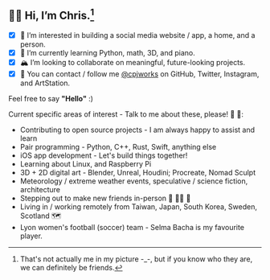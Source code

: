 ## 🐻‍❄️ Hi, I’m **Chris**.[^1]
- [x] 🎨 I’m interested in building a social media website / app, a home, and a person.
- [x] 🎒 I’m currently learning Python, math, 3D, and piano.
- [x] 🏔 I’m looking to collaborate on meaningful, future-looking projects.
- [x] 🚠 You can contact / follow me [@cpjworks](https://linktr.ee/cpjworks) on GitHub, Twitter, Instagram, and ArtStation.<br>

Feel free to say **"Hello"** :)

Current specific areas of interest - Talk to me about these, please! 📗 🐛:
- Contributing to open source projects - I am always happy to assist and learn
- Pair programming - Python, C++, Rust, Swift, anything else
- iOS app development - Let's build things together!
- Learning about Linux, and Raspberry Pi
- 3D + 2D digital art - Blender, Unreal, Houdini; Procreate, Nomad Sculpt
- Meteorology / extreme weather events, speculative / science fiction, architecture
- Stepping out to make new friends in-person 🐌 🥡🧃 🐢
- Living in / working remotely from Taiwan, Japan, South Korea, Sweden, Scotland 🗺️
- Lyon women's football (soccer) team - Selma Bacha is my favourite player.


[^1]: That's not actually me in my picture -_-, but if you know who they are, we can definitely be friends.

<!---
cpjworks/cpjworks is a ✨ special ✨ repository because its `README.md` (this file) appears on your GitHub profile.
You can click the Preview link to take a look at your changes.
--->
